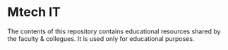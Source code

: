 # Mtech IT 
The contents of this repository contains educational resources shared by the faculty & collegues.
It is used only for educational purposes.
